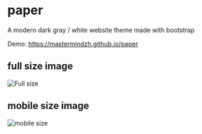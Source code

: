 # paper
A modern dark gray / white website theme made with bootstrap

Demo: https://mastermindzh.github.io/paper

## full size image
![Full size](http://i.imgur.com/XwTGQJB.png "Full size")

## mobile size image
![mobile size](http://i.imgur.com/TNioKbY.png "mobile size")
